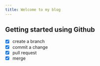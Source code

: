 ```yaml
---
title: Welcome to my blog
---
```


## Getting started using Github
- [x] create a branch
- [x] commit a change
- [x] pull request
- [x] merge
